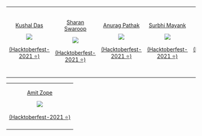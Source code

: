 <!-- DO NOT EDIT THIS SECTION -->
<!-- Just add your Submit your Own portfolio page/ GitHub profiles -->
<!-- ATTENTION if you have such github prifle then add here your profile else no need to add -->

<table width="100%"><tr><td align="center"><p><a href="https://github.com/Kushal997-das">Kushal Das</a></p><img src="https://github.com/Kushal997-das/Hacktoberfest_2021/blob/master/1.%20Beginner%20level/TASK%20%232/Profiles/Kushal997-das.jpg" /><p><a href="https://github.com/Kushal997-das/Hacktoberfest-2021">(Hacktoberfest-2021 ⭐)</a></p></td>
  
<td align="center"><p><a href="https://github.com/S-Swaroop">Sharan Swaroop</a></p><img src="https://github.com/S-Swaroop/Hacktoberfest_2021/blob/master/1.%20Beginner%20level/TASK%20%232/Profiles/S-Swaroop.PNG" /><p><a href="https://github.com/Kushal997-das/Hacktoberfest-2021">(Hacktoberfest-2021 ⭐)</a></p></td>
  
<td align="center"><p><a href="https://github.com/AnuragThePathak">Anurag Pathak</a></p><img src="https://github.com/Kushal997-das/Hacktoberfest_2021/blob/master/1.%20Beginner%20level/TASK%20%232/Profiles/AnuragThePathak.jpg"/><p><a href="https://github.com/Kushal997-das/Hacktoberfest-2021">(Hacktoberfest-2021 ⭐)</a></p></td>
  
<td align="center"><p><a href="https://github.com/surbhi2408">Surbhi Mayank</a></p><img src="https://github.com/surbhi2408/Hacktoberfest_2021/blob/Surbhi/1.%20Beginner%20level/TASK%20%232/Profiles/surbhi2408.jpg"/><p><a href="https://github.com/Kushal997-das/Hacktoberfest-2021">(Hacktoberfest-2021 ⭐)</a></p></td>
 
<td align="center"><p><a href="https://github.com/Eilaluth">Reidho Satria</a></p><img src="https://github.com/Eilaluth/Hacktoberfest-2021/blob/master/1.%20Beginner%20level/TASK%20%232/Profiles/Eilaluth.png"/><p><a href="https://github.com/Kushal997-das/Hacktoberfest-2021">(Hacktoberfest-2021 ⭐)</a></p></td>
  
<td align="center"><p><a href="https://github.com/Debargha-arch">Debargha Mukherjee</a></p><img src="https://github.com/Kushal997-das/Hacktoberfest-2021/blob/92b3e23ee96475061cac4d86dd1c91ac3f3489bf/1.%20Beginner%20level/TASK%20%232/Profiles/DebarghaMukherjee.jpg"><p><a href="https://github.com/Kushal997-das/Hacktoberfest-2021">(Hacktoberfest-2021 ⭐)</a></p></td>
  
<table width="100%"><tr><td align="center"><p><a href="https://github.com/amitsat27">Amit Zope</a></p><img src=" https://github.com/amitsat27/Hacktoberfest-2021/blob/master/1.%20Beginner%20level/TASK%20%232/Profiles/AmitZopePhoto.png" />
<p><a href="https://github.com/amitsat27/Hacktoberfest-2021">(Hacktoberfest-2021 ⭐)</a></p></td>


</tr>
</table>
